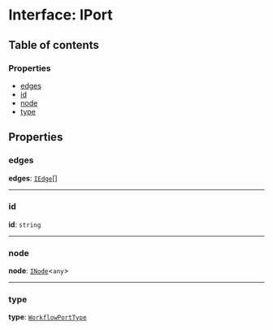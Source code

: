 # Interface: IPort

## Table of contents

### Properties

* [edges](/auto-docs/interface/interfaces/IPort.md#edges)
* [id](/auto-docs/interface/interfaces/IPort.md#id)
* [node](/auto-docs/interface/interfaces/IPort.md#node)
* [type](/auto-docs/interface/interfaces/IPort.md#type)

## Properties

### edges

**edges**: [`IEdge`](/auto-docs/interface/interfaces/IEdge.md)\[]

***

### id

**id**: `string`

***

### node

**node**: [`INode`](/auto-docs/interface/interfaces/INode.md)<`any`>

***

### type

**type**: [`WorkflowPortType`](/auto-docs/interface/enums/WorkflowPortType.md)
